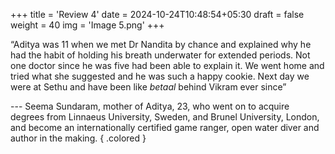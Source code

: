 +++
title = 'Review 4'
date = 2024-10-24T10:48:54+05:30
draft = false
weight = 40
img = 'Image 5.png'
+++

“Aditya was 11 when we met Dr Nandita by chance and explained why he had the habit of holding his breath underwater for extended periods. Not one doctor since he was five had been able to explain it. We went home and tried what she suggested and he was such a happy cookie. Next day we were at Sethu and have been like _betaal_ behind Vikram ever since”

--- Seema Sundaram, mother of Aditya, 23, who went on to acquire degrees from Linnaeus University, Sweden, and Brunel University, London, and become an internationally certified game ranger, open water diver and author in the making.
{ .colored }
